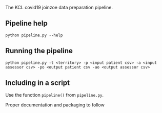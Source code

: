 The KCL covid19 joinzoe data preparation pipeline.

## Pipeline help
```
python pipeline.py --help
```

## Running the pipeline
```
python pipeline.py -t <territory> -p <input patient csv> -a <input assessor csv> -po <output patient csv -ao <output assessor csv>
```


## Including in a script

Use the function `pipeline()` from `pipeline.py`.

Proper documentation and packaging to follow